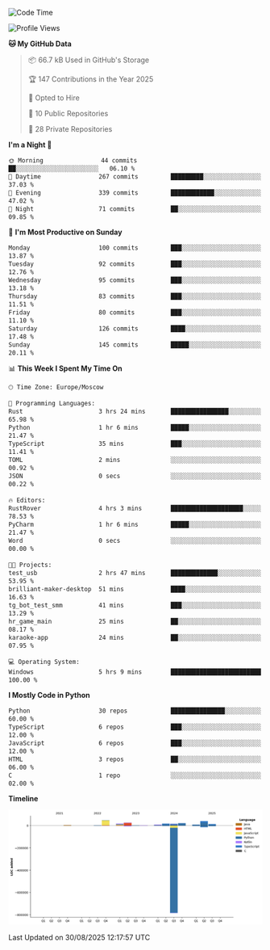 <!--START_SECTION:waka-->
![Code Time](http://img.shields.io/badge/Code%20Time-808%20hrs%2020%20mins-blue)

![Profile Views](http://img.shields.io/badge/Profile%20Views-0-blue)

**🐱 My GitHub Data** 

> 📦 66.7 kB Used in GitHub's Storage 
 > 
> 🏆 147 Contributions in the Year 2025
 > 
> 💼 Opted to Hire
 > 
> 📜 10 Public Repositories 
 > 
> 🔑 28 Private Repositories 
 > 
**I'm a Night 🦉** 

```text
🌞 Morning                44 commits          ██░░░░░░░░░░░░░░░░░░░░░░░   06.10 % 
🌆 Daytime                267 commits         █████████░░░░░░░░░░░░░░░░   37.03 % 
🌃 Evening                339 commits         ████████████░░░░░░░░░░░░░   47.02 % 
🌙 Night                  71 commits          ██░░░░░░░░░░░░░░░░░░░░░░░   09.85 % 
```
📅 **I'm Most Productive on Sunday** 

```text
Monday                   100 commits         ███░░░░░░░░░░░░░░░░░░░░░░   13.87 % 
Tuesday                  92 commits          ███░░░░░░░░░░░░░░░░░░░░░░   12.76 % 
Wednesday                95 commits          ███░░░░░░░░░░░░░░░░░░░░░░   13.18 % 
Thursday                 83 commits          ███░░░░░░░░░░░░░░░░░░░░░░   11.51 % 
Friday                   80 commits          ███░░░░░░░░░░░░░░░░░░░░░░   11.10 % 
Saturday                 126 commits         ████░░░░░░░░░░░░░░░░░░░░░   17.48 % 
Sunday                   145 commits         █████░░░░░░░░░░░░░░░░░░░░   20.11 % 
```


📊 **This Week I Spent My Time On** 

```text
🕑︎ Time Zone: Europe/Moscow

💬 Programming Languages: 
Rust                     3 hrs 24 mins       ████████████████░░░░░░░░░   65.98 % 
Python                   1 hr 6 mins         █████░░░░░░░░░░░░░░░░░░░░   21.47 % 
TypeScript               35 mins             ███░░░░░░░░░░░░░░░░░░░░░░   11.41 % 
TOML                     2 mins              ░░░░░░░░░░░░░░░░░░░░░░░░░   00.92 % 
JSON                     0 secs              ░░░░░░░░░░░░░░░░░░░░░░░░░   00.22 % 

🔥 Editors: 
RustRover                4 hrs 3 mins        ████████████████████░░░░░   78.53 % 
PyCharm                  1 hr 6 mins         █████░░░░░░░░░░░░░░░░░░░░   21.47 % 
Word                     0 secs              ░░░░░░░░░░░░░░░░░░░░░░░░░   00.00 % 

🐱‍💻 Projects: 
test_usb                 2 hrs 47 mins       █████████████░░░░░░░░░░░░   53.95 % 
brilliant-maker-desktop  51 mins             ████░░░░░░░░░░░░░░░░░░░░░   16.63 % 
tg_bot_test_smm          41 mins             ███░░░░░░░░░░░░░░░░░░░░░░   13.29 % 
hr_game_main             25 mins             ██░░░░░░░░░░░░░░░░░░░░░░░   08.17 % 
karaoke-app              24 mins             ██░░░░░░░░░░░░░░░░░░░░░░░   07.95 % 

💻 Operating System: 
Windows                  5 hrs 9 mins        █████████████████████████   100.00 % 
```

**I Mostly Code in Python** 

```text
Python                   30 repos            ███████████████░░░░░░░░░░   60.00 % 
TypeScript               6 repos             ███░░░░░░░░░░░░░░░░░░░░░░   12.00 % 
JavaScript               6 repos             ███░░░░░░░░░░░░░░░░░░░░░░   12.00 % 
HTML                     3 repos             ██░░░░░░░░░░░░░░░░░░░░░░░   06.00 % 
C                        1 repo              ░░░░░░░░░░░░░░░░░░░░░░░░░   02.00 % 
```



**Timeline**

![Lines of Code chart](https://raw.githubusercontent.com/adlemx/adlemx/main/assets/bar_graph.png)


 Last Updated on 30/08/2025 12:17:57 UTC
<!--END_SECTION:waka-->
